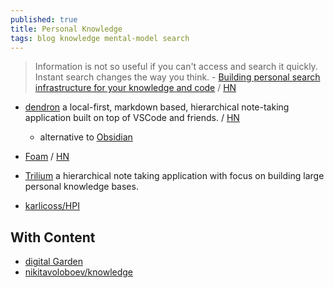 ```yaml
---
published: true
title: Personal Knowledge
tags: blog knowledge mental-model search
---
```

> Information is not so useful if you can't access and search it quickly. Instant search changes the way you think. - [Building personal search infrastructure for your knowledge and code](https://beepb00p.xyz/pkm-search.html) / [HN](https://news.ycombinator.com/item?id=22160572)

- [dendron](https://www.dendron.so/) a local-first, markdown based, hierarchical note-taking application built on top of VSCode and friends. / [HN](https://news.ycombinator.com/item?id=26491764)
	- alternative to [Obsidian](https://obsidian.md/)
- [Foam](https://foambubble.github.io/foam/) / [HN](https://news.ycombinator.com/item?id=25760066)
- [Trilium](https://github.com/zadam/trilium) a hierarchical note taking application with focus on building large personal knowledge bases.

- [karlicoss/HPI](https://github.com/karlicoss/HPI) 

## With Content
- [digital Garden](https://github.com/elsenm/digital-garden)
- [nikitavoloboev/knowledge](https://github.com/nikitavoloboev/knowledge/blob/master/SUMMARY.md)